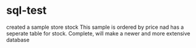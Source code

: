 # sql-test
created a sample store stock
This sample is ordered by price nad has a seperate table for stock.
Complete, will make a newer and more extensive database

